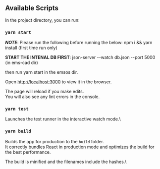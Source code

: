 ## Available Scripts

In the project directory, you can run:

### `yarn start`

***NOTE***: Please run the following before running the below: npm i && yarn install (first time run only)

**START THE INTENAL DB FIRST**:  json-server --watch db.json --port 5000 (in ems-cad dir)

then run yarn start in the emsos dir.

Open [http://localhost:3000](http://localhost:3000) to view it in the browser.

The page will reload if you make edits.\
You will also see any lint errors in the console.

### `yarn test`

Launches the test runner in the interactive watch mode.\


### `yarn build`

Builds the app for production to the `build` folder.\
It correctly bundles React in production mode and optimizes the build for the best performance.

The build is minified and the filenames include the hashes.\

